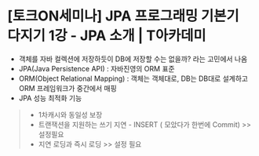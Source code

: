 # [토크ON세미나] JPA 프로그래밍 기본기 다지기 1강 - JPA 소개 | T아카데미
- 객체를 자바 컬렉션에 저장하듯이 DB에 저장할 수는 없을까? 라는 고민에서 나옴
- JPA(Java Persistence API) : 자바진영의 ORM 표준
- ORM(Object Relational Mapping) : 객체는 객체대로, DB는 DB대로 설계하고 ORM 프레임워크가 중간에서 매핑
- JPA 성능 최적화 기능
>- 1차캐시와 동일성 보장
>- 트랜잭션을 지원하는 쓰기 지연 - INSERT ( 모았다가 한번에 Commit) >> 설정필요
>- 지연 로딩과 즉시 로딩 >> 설정 필요
